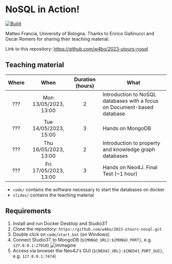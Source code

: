 # NoSQL in Action!

[![Build](https://github.com/w4bo/2023-nosql-utours/actions/workflows/build.yml/badge.svg)](https://github.com/w4bo/2023-nosql-utours/actions/workflows/build.yml)

Matteo Francia, University of Bologna.
Thanks to Enrico Gallinucci and Oscar Romero for sharing their teaching material.

Link to this repository: https://github.com/w4bo/2023-utours-nosql

## Teaching material

| Where |          When         | Duration (hours) | What                                                                    |
|:-----:|:---------------------:|:----------------:|-------------------------------------------------------------------------|
|  ???  | Mon 13/05/2023, 13:00 |         2        | Introduction to NoSQL databases with a focus on Document-based database |
|  ???  | Tue 14/05/2023, 15:00 |         3        | Hands on MongoDB                                                        |
|  ???  | Thu 16/05/2023, 13:00 |         2        | Introduction to property and knowledge graph databases                  |
|  ???  | Fri 17/05/2023, 13:00 |         3        | Hands on Neo4J. Final Test (~1 hour)                                    |

- `code/` contains the software necessary to start the databases on docker
- `slides/` contains the teaching material

## Requirements

1. Install and run Docker Desktop and Studio3T
1. Clone the repository: `https://github.com/w4bo/2023-utours-nosql.git`
1. Double click on `code/start.bat` (on Windows)
1. Connect Studio3T to MongoDB (`${MONGO_URL}:${MONGO_PORT}`, e.g. `127.0.0.1:27018`)
   ![immagine](https://user-images.githubusercontent.com/18005592/224693910-36e7fbd3-aac7-4888-8872-a3ef2f12bda1.png)
1. Access via browser the Neo4J's GUI (`${NEO4J_URL}:${NEO4J_PORT_GUI}`, e.g. `127.0.0.1:7474`)
